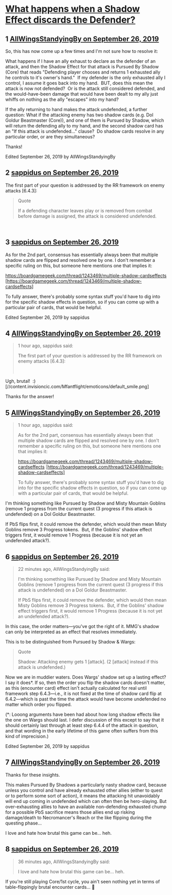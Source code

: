 # [What happens when a Shadow Effect discards the Defender?](https://community.fantasyflightgames.com/topic/300477-what-happens-when-a-shadow-effect-discards-the-defender/)

## 1 [AllWingsStandyingBy on September 26, 2019](https://community.fantasyflightgames.com/topic/300477-what-happens-when-a-shadow-effect-discards-the-defender/?do=findComment&comment=3793670)

So, this has now come up a few times and I'm not sure how to resolve it:

What happens if I have an ally exhaust to declare as the defender of an attack, and then the Shadow Effect for that attack is Pursued By Shadow (Core) that reads "Defending player chooses and returns 1 exhausted ally he controls to it's owner's hand."  If my defender is the only exhausted ally I control, I assume it goes back into my hand.  BUT, does this mean the attack is now not defended?  Or is the attack still considered defended, and the would-have-been damage that would have been dealt to my ally just whiffs on nothing as the ally "escapes" into my hand?

If the ally returning to hand makes the attack undefended, a further question: What if the attacking enemy has two shadow cards (e.g. Dol Goldur Beastmaster (Core)), and one of them is Pursued by Shadow, which will return the defending ally to my hand, and the second shadow card has an "If this attack is undefended..." clause?  Do shadow cards resolve in any particular order, or are they simultaneous?



Thanks!

Edited September 26, 2019 by AllWingsStandyingBy

## 2 [sappidus on September 26, 2019](https://community.fantasyflightgames.com/topic/300477-what-happens-when-a-shadow-effect-discards-the-defender/?do=findComment&comment=3793706)

The first part of your question is addressed by the RR framework on enemy attacks [6.4.3]:

> Quote
> 
> If a defending character leaves play or is removed from combat before damage is assigned, the attack is considered undefended.

 

## 3 [sappidus on September 26, 2019](https://community.fantasyflightgames.com/topic/300477-what-happens-when-a-shadow-effect-discards-the-defender/?do=findComment&comment=3793709)

As for the 2nd part, consensus has essentially always been that multiple shadow cards are flipped and resolved one by one. I don't remember a specific ruling on this, but someone here mentions one that implies it:

https://boardgamegeek.com/thread/1243469/multiple-shadow-cardseffects [https://boardgamegeek.com/thread/1243469/multiple-shadow-cardseffects]

To fully answer, there's probably some syntax stuff you'd have to dig into for the specific shadow effects in question, so if you can come up with a particular pair of cards, that would be helpful.

Edited September 26, 2019 by sappidus

## 4 [AllWingsStandyingBy on September 26, 2019](https://community.fantasyflightgames.com/topic/300477-what-happens-when-a-shadow-effect-discards-the-defender/?do=findComment&comment=3793774)

> 1 hour ago, sappidus said:
> 
> The first part of your question is addressed by the RR framework on enemy attacks [6.4.3]:
> 
>  


Ugh, brutal!  :) [//content.invisioncic.com/Mfantflight/emoticons/default_smile.png]

Thanks for the answer!

## 5 [AllWingsStandyingBy on September 26, 2019](https://community.fantasyflightgames.com/topic/300477-what-happens-when-a-shadow-effect-discards-the-defender/?do=findComment&comment=3793778)

> 1 hour ago, sappidus said:
> 
> As for the 2nd part, consensus has essentially always been that multiple shadow cards are flipped and resolved one by one. I don't remember a specific ruling on this, but someone here mentions one that implies it:
> 
> https://boardgamegeek.com/thread/1243469/multiple-shadow-cardseffects [https://boardgamegeek.com/thread/1243469/multiple-shadow-cardseffects]
> 
> To fully answer, there's probably some syntax stuff you'd have to dig into for the specific shadow effects in question, so if you can come up with a particular pair of cards, that would be helpful.



I'm thinking something like Pursued by Shadow and Misty Mountain Goblins (remove 1 progress from the current quest (3 progress if this attack is undefended) on a Dol Goldur Beastmaster.

If PbS flips first, it could remove the defender, which would then mean Misty Goblins remove 3 Progress tokens.  But, if the Goblins' shadow effect triggers first, it would remove 1 Progress (because it is not yet an undefended attack?).

## 6 [sappidus on September 26, 2019](https://community.fantasyflightgames.com/topic/300477-what-happens-when-a-shadow-effect-discards-the-defender/?do=findComment&comment=3793795)

> 22 minutes ago, AllWingsStandyingBy said:
> 
> I'm thinking something like Pursued by Shadow and Misty Mountain Goblins (remove 1 progress from the current quest (3 progress if this attack is undefended) on a Dol Goldur Beastmaster.
> 
> If PbS flips first, it could remove the defender, which would then mean Misty Goblins remove 3 Progress tokens.  But, if the Goblins' shadow effect triggers first, it would remove 1 Progress (because it is not yet an undefended attack?).

In this case, the order matters—you've got the right of it. MMG's shadow can only be interpreted as an effect that resolves immediately.

This is to be distinguished from Pursued by Shadow & Wargs:

> Quote
> 
> Shadow: Attacking enemy gets 1 [attack]. (2 [attack] instead if this attack is undefended.)

Now we are in muddier waters. Does Wargs' shadow set up a lasting effect? I say it does*. If so, then the order you flip the shadow cards doesn't matter, as this (encounter card) effect isn't actually calculated for real until framework step 6.4.3—i.e., it is not fixed at the time of shadow card flip at 6.4.2—which is past the time the attack would have become undefended no matter which order you flipped.

(*: Looong arguments have been had about how long shadow effects like the one on Wargs should last. I defer discussion of this except to say that it should certainly last through at least step 6.4.4 of the attack in question, and that wording in the early lifetime of this game often suffers from this kind of imprecision.)

Edited September 26, 2019 by sappidus

## 7 [AllWingsStandyingBy on September 26, 2019](https://community.fantasyflightgames.com/topic/300477-what-happens-when-a-shadow-effect-discards-the-defender/?do=findComment&comment=3793868)

Thanks for these insights.

This makes Pursued By Shadows a particularly nasty shadow card, because unless you control and have already exhausted other allies (either to quest or to perform some sort of action), it means the attacking hit unavoidably will end up coming in undefended which can often then be hero-slaying. But over-exhausting allies to have an available non-defending exhausted chump for a possible PbS sacrifice means those allies end up risking damage/death to Necromancer's Reach or the like flipping during the questing phase...

I love and hate how brutal this game can be... heh.

## 8 [sappidus on September 26, 2019](https://community.fantasyflightgames.com/topic/300477-what-happens-when-a-shadow-effect-discards-the-defender/?do=findComment&comment=3793903)

> 36 minutes ago, AllWingsStandyingBy said:
> 
> I love and hate how brutal this game can be... heh.

If you're still playing Core/1st cycle, you ain't seen nothing yet in terms of table-flippingly brutal encounter cards… 👹


